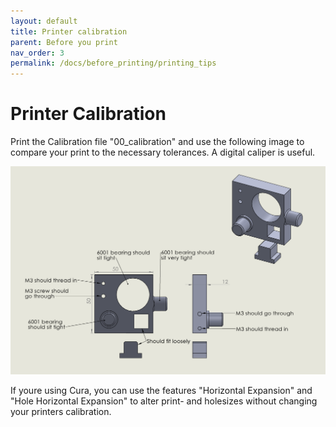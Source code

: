 ```yaml
---
layout: default
title: Printer calibration
parent: Before you print
nav_order: 3
permalink: /docs/before_printing/printing_tips
---
```



# Printer Calibration


Print the Calibration file "00_calibration" and use the following image to compare your print to the necessary tolerances. A digital caliper is useful.

![alt_text](../before_printing/calibration/calibration.png)

If youre using Cura, you can use the features "Horizontal Expansion" and "Hole Horizontal Expansion" to alter print- and holesizes without changing your printers calibration.
